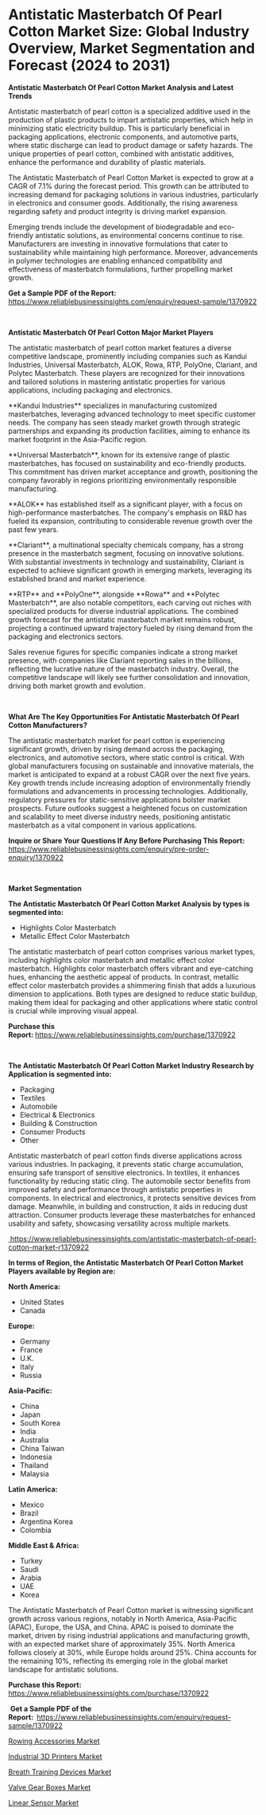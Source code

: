 <p><h1>Antistatic Masterbatch Of Pearl Cotton Market Size: Global Industry Overview, Market Segmentation and Forecast (2024 to 2031)</h1></p><p><strong>Antistatic Masterbatch Of Pearl Cotton Market Analysis and Latest Trends</strong></p>
<p><p>Antistatic masterbatch of pearl cotton is a specialized additive used in the production of plastic products to impart antistatic properties, which help in minimizing static electricity buildup. This is particularly beneficial in packaging applications, electronic components, and automotive parts, where static discharge can lead to product damage or safety hazards. The unique properties of pearl cotton, combined with antistatic additives, enhance the performance and durability of plastic materials.</p><p>The Antistatic Masterbatch of Pearl Cotton Market is expected to grow at a CAGR of 7.1% during the forecast period. This growth can be attributed to increasing demand for packaging solutions in various industries, particularly in electronics and consumer goods. Additionally, the rising awareness regarding safety and product integrity is driving market expansion. </p><p>Emerging trends include the development of biodegradable and eco-friendly antistatic solutions, as environmental concerns continue to rise. Manufacturers are investing in innovative formulations that cater to sustainability while maintaining high performance. Moreover, advancements in polymer technologies are enabling enhanced compatibility and effectiveness of masterbatch formulations, further propelling market growth.</p></p>
<p><strong>Get a Sample PDF of the Report:&nbsp;</strong> <a href="https://www.reliablebusinessinsights.com/enquiry/request-sample/1370922?utm_campaign=57&utm_medium=2&utm_source=Github&utm_content=ia&utm_term=26122024&utm_id=antistatic-masterbatch-of-pearl-cotton">https://www.reliablebusinessinsights.com/enquiry/request-sample/1370922</a></p>
<p>&nbsp;</p>
<p><strong>Antistatic Masterbatch Of Pearl Cotton Major Market Players</strong></p>
<p><p>The antistatic masterbatch of pearl cotton market features a diverse competitive landscape, prominently including companies such as Kandui Industries, Universal Masterbatch, ALOK, Rowa, RTP, PolyOne, Clariant, and Polytec Masterbatch. These players are recognized for their innovations and tailored solutions in mastering antistatic properties for various applications, including packaging and electronics.</p><p>**Kandui Industries** specializes in manufacturing customized masterbatches, leveraging advanced technology to meet specific customer needs. The company has seen steady market growth through strategic partnerships and expanding its production facilities, aiming to enhance its market footprint in the Asia-Pacific region.</p><p>**Universal Masterbatch**, known for its extensive range of plastic masterbatches, has focused on sustainability and eco-friendly products. This commitment has driven market acceptance and growth, positioning the company favorably in regions prioritizing environmentally responsible manufacturing.</p><p>**ALOK** has established itself as a significant player, with a focus on high-performance masterbatches. The company's emphasis on R&D has fueled its expansion, contributing to considerable revenue growth over the past few years.</p><p>**Clariant**, a multinational specialty chemicals company, has a strong presence in the masterbatch segment, focusing on innovative solutions. With substantial investments in technology and sustainability, Clariant is expected to achieve significant growth in emerging markets, leveraging its established brand and market experience.</p><p>**RTP** and **PolyOne**, alongside **Rowa** and **Polytec Masterbatch**, are also notable competitors, each carving out niches with specialized products for diverse industrial applications. The combined growth forecast for the antistatic masterbatch market remains robust, projecting a continued upward trajectory fueled by rising demand from the packaging and electronics sectors.</p><p>Sales revenue figures for specific companies indicate a strong market presence, with companies like Clariant reporting sales in the billions, reflecting the lucrative nature of the masterbatch industry. Overall, the competitive landscape will likely see further consolidation and innovation, driving both market growth and evolution.</p></p>
<p>&nbsp;</p>
<p><strong>What Are The Key Opportunities For Antistatic Masterbatch Of Pearl Cotton Manufacturers?</strong></p>
<p><p>The antistatic masterbatch market for pearl cotton is experiencing significant growth, driven by rising demand across the packaging, electronics, and automotive sectors, where static control is critical. With global manufacturers focusing on sustainable and innovative materials, the market is anticipated to expand at a robust CAGR over the next five years. Key growth trends include increasing adoption of environmentally friendly formulations and advancements in processing technologies. Additionally, regulatory pressures for static-sensitive applications bolster market prospects. Future outlooks suggest a heightened focus on customization and scalability to meet diverse industry needs, positioning antistatic masterbatch as a vital component in various applications.</p></p>
<p><strong>Inquire or Share Your Questions If Any Before Purchasing This Report:</strong> <a href="https://www.reliablebusinessinsights.com/enquiry/pre-order-enquiry/1370922?utm_campaign=57&utm_medium=2&utm_source=Github&utm_content=ia&utm_term=26122024&utm_id=antistatic-masterbatch-of-pearl-cotton">https://www.reliablebusinessinsights.com/enquiry/pre-order-enquiry/1370922</a></p>
<p>&nbsp;</p>
<p><strong>Market Segmentation</strong></p>
<p><strong>The Antistatic Masterbatch Of Pearl Cotton Market Analysis by types is segmented into:</strong></p>
<p><ul><li>Highlights Color Masterbatch</li><li>Metallic Effect Color Masterbatch</li></ul></p>
<p><p>The antistatic masterbatch of pearl cotton comprises various market types, including highlights color masterbatch and metallic effect color masterbatch. Highlights color masterbatch offers vibrant and eye-catching hues, enhancing the aesthetic appeal of products. In contrast, metallic effect color masterbatch provides a shimmering finish that adds a luxurious dimension to applications. Both types are designed to reduce static buildup, making them ideal for packaging and other applications where static control is crucial while improving visual appeal.</p></p>
<p><strong>Purchase this Report:&nbsp;</strong><a href="https://www.reliablebusinessinsights.com/purchase/1370922?utm_campaign=57&utm_medium=2&utm_source=Github&utm_content=ia&utm_term=26122024&utm_id=antistatic-masterbatch-of-pearl-cotton">https://www.reliablebusinessinsights.com/purchase/1370922</a></p>
<p>&nbsp;</p>
<p><strong>The Antistatic Masterbatch Of Pearl Cotton Market Industry Research by Application is segmented into:</strong></p>
<p><ul><li>Packaging</li><li>Textiles</li><li>Automobile</li><li>Electrical & Electronics</li><li>Building & Construction</li><li>Consumer Products</li><li>Other</li></ul></p>
<p><p>Antistatic masterbatch of pearl cotton finds diverse applications across various industries. In packaging, it prevents static charge accumulation, ensuring safe transport of sensitive electronics. In textiles, it enhances functionality by reducing static cling. The automobile sector benefits from improved safety and performance through antistatic properties in components. In electrical and electronics, it protects sensitive devices from damage. Meanwhile, in building and construction, it aids in reducing dust attraction. Consumer products leverage these masterbatches for enhanced usability and safety, showcasing versatility across multiple markets.</p></p>
<p><a href="https://www.reliablebusinessinsights.com/antistatic-masterbatch-of-pearl-cotton-market-r1370922?utm_campaign=57&utm_medium=2&utm_source=Github&utm_content=ia&utm_term=26122024&utm_id=antistatic-masterbatch-of-pearl-cotton">&nbsp;https://www.reliablebusinessinsights.com/antistatic-masterbatch-of-pearl-cotton-market-r1370922</a></p>
<p><strong>In terms of Region, the Antistatic Masterbatch Of Pearl Cotton Market Players available by Region are:</strong></p>
<p>
    <p> <strong> North America: </strong>
        <ul>
            <li>United States</li>
            <li>Canada</li>
        </ul>
        </p> 
    <p> <strong> Europe: </strong>
        <ul>
            <li>Germany</li>
            <li>France</li>
            <li>U.K.</li>
            <li>Italy</li>
            <li>Russia</li>
        </ul>
        </p> 
    <p> <strong> Asia-Pacific: </strong>
        <ul>
            <li>China</li>
            <li>Japan</li>
            <li>South Korea</li>
            <li>India</li>
            <li>Australia</li>
            <li>China Taiwan</li>
            <li>Indonesia</li>
            <li>Thailand</li>
            <li>Malaysia</li>
        </ul>
        </p> 
    <p> <strong> Latin America: </strong>
        <ul>
            <li>Mexico</li>
            <li>Brazil</li>
            <li>Argentina Korea</li>
            <li>Colombia</li>
        </ul>
        </p> 
    <p> <strong> Middle East & Africa: </strong>
        <ul>
            <li>Turkey</li>
            <li>Saudi</li>
            <li>Arabia</li>
            <li>UAE</li>
            <li>Korea</li>
        </ul>
    </p>
    </p>
<p><p>The Antistatic Masterbatch of Pearl Cotton market is witnessing significant growth across various regions, notably in North America, Asia-Pacific (APAC), Europe, the USA, and China. APAC is poised to dominate the market, driven by rising industrial applications and manufacturing growth, with an expected market share of approximately 35%. North America follows closely at 30%, while Europe holds around 25%. China accounts for the remaining 10%, reflecting its emerging role in the global market landscape for antistatic solutions.</p></p>
<p><strong>Purchase this Report: </strong><a href="https://www.reliablebusinessinsights.com/purchase/1370922?utm_campaign=57&utm_medium=2&utm_source=Github&utm_content=ia&utm_term=26122024&utm_id=antistatic-masterbatch-of-pearl-cotton">https://www.reliablebusinessinsights.com/purchase/1370922</a></p>
<p>&nbsp;<strong>Get a Sample PDF of the Report:&nbsp;&nbsp;</strong><a href="https://www.reliablebusinessinsights.com/enquiry/request-sample/1370922?utm_campaign=57&utm_medium=2&utm_source=Github&utm_content=ia&utm_term=26122024&utm_id=antistatic-masterbatch-of-pearl-cotton">https://www.reliablebusinessinsights.com/enquiry/request-sample/1370922</a></p>
<p><strong></strong></p>
<p><p><a href="https://www.linkedin.com/pulse/rowing-accessories-market-size-growth-analysis-2024-2031-industry-o8mpe?utm_campaign=57&utm_medium=2&utm_source=Github&utm_content=ia&utm_term=26122024&utm_id=antistatic-masterbatch-of-pearl-cotton">Rowing Accessories Market</a></p><p><a href="https://www.linkedin.com/pulse/in-depth-analysis-industrial-3d-printers-market-size-share-bll4e?utm_campaign=57&utm_medium=2&utm_source=Github&utm_content=ia&utm_term=26122024&utm_id=antistatic-masterbatch-of-pearl-cotton">Industrial 3D Printers Market</a></p><p><a href="https://www.linkedin.com/pulse/market-demand-revenue-breath-training-devices-industry-from-2024-deubc?utm_campaign=57&utm_medium=2&utm_source=Github&utm_content=ia&utm_term=26122024&utm_id=antistatic-masterbatch-of-pearl-cotton">Breath Training Devices Market</a></p><p><a href="https://github.com/ilonaenterline65/Market-Research-Report-List-1/blob/main/valve-gear-boxes-market.md?utm_campaign=57&utm_medium=2&utm_source=Github&utm_content=ia&utm_term=26122024&utm_id=antistatic-masterbatch-of-pearl-cotton">Valve Gear Boxes Market</a></p><p><a href="https://github.com/chungwimbu4/Market-Research-Report-List-1/blob/main/linear-sensor-market.md?utm_campaign=57&utm_medium=2&utm_source=Github&utm_content=ia&utm_term=26122024&utm_id=antistatic-masterbatch-of-pearl-cotton">Linear Sensor Market</a></p></p>